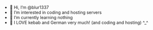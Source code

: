 - 👋 Hi, I’m @blur1337
- 👀 I’m interested in coding and hosting servers
- 🌱 I’m currently learning nothing
- 💞️ I LOVE kebab and German very much! (and coding and hosting) ^_^

<!---
blur1337/blur1337 is a ✨ special ✨ repository because its `README.md` (this file) appears on your GitHub profile.
You can click the Preview link to take a look at your changes.
--->
